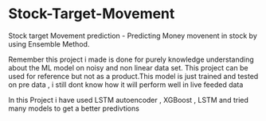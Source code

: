 # Stock-Target-Movement
Stock target Movement prediction - Predicting Money movenent in stock by using Ensemble Method.

Remember this project i made is done  for purely knowledge understanding about the ML model on noisy and non linear data set.
This project can be used for reference but not as a product.This model is just trained and tested on pre data , i still dont know how it will perform well in live feeded data

In this Project i have used LSTM autoencoder , XGBoost , LSTM and tried many models to get a better predivtions
